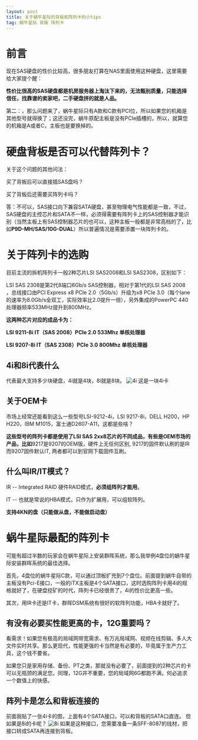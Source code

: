 ```yaml
---
layout: post
title: 关于蜗牛星际的背板和阵列卡的小tips
tag: 蜗牛星际 背板 阵列卡
---
```


# 前言

现在SAS硬盘的性价比较高，很多朋友打算在NAS里面使用这种硬盘，这里需要给大家提个醒：

**性价比很高的SAS硬盘都是机房服务器上淘汰下来的，无法甄别质量，只能选择信任，找靠谱的卖家吧，二手硬盘拼的就是人品。**

第二：，那么问题来了，蜗牛星际只有A款和C款有PCI位，所以如果您的机箱是其他型号就得换了；这还没完，蜗牛原配主板是没有PCIe插槽的，所以，就算您的机箱是A或者C，主板也是要换掉的。

# 硬盘背板是否可以代替阵列卡？

关于这个问题的其他问法：

买了背板后可以直接插SAS盘吗？

买了背板后还需要买阵列卡吗？

答：不可以，SAS接口向下兼容SATA硬盘，甚至物理电气性能都是一致，不过，SAS硬盘的主控芯片和SATA不一样，必须得需要有阵列卡上的SAS控制器才能识别（当然主板上有SAS控制器芯片的也可以，这种主板一般都是非常高档的了，比如**P9D-MH/SAS/10G-DUAL**）所以普遍情况是需要添置一块阵列卡的。

# 关于阵列卡的选购

目前主流的拆机阵列卡一般2种芯片LSI SAS2008和LSI SAS2308，区别如下：

LSI SAS 2308是第2代8端口6Gb/s SAS控制器，相对于第1代的LSI SAS 2008 ，总线接口由PCI Express x8 PCIe 2.0（5Gb/s）升级为x8 PCIe 3.0（每个lane的速率为8.0Gb/s全双工，实际效率比2.0提升一倍），另外集成的PowerPC 440处理器频率533MHz提升到800MHz。

**这两种芯片对应的成品卡为：**

**LSI 9211-8i IT（SAS 2008）PCIe 2.0 533Mhz 单核处理器**

**LSI 9207-8i IT（SAS 2308）PCIe 3.0 800Mhz 单核处理器**

## 4i和8i代表什么

代表最大支持多少块硬盘，4i就是4块，8i就是8块。
![4i](https://user-images.githubusercontent.com/85718974/123502224-5b8aa100-d67d-11eb-888d-b48542389543.jpg)
这是一块4i卡

## 关于OEM卡

市场上经常还能看到这么一些型号LSI-9212-4i，LSI 9217-8i，DELL H200，HP H220，IBM M1015，富士通D2607-A11，这都是些啥？

**这些型号的阵列卡都是使用了LSI SAS 2xx8芯片的不同成品，有些是OEM市场的产品，比如**9217是9207的OEM版，硬件上无任何区别, 9217的固件默认刷的是IR而9207固件默认IT, 两者都可以到官网下载固件互刷。

## 什么叫IR/IT模式？

IR -- Integrated RAID 硬件RAID模式，**必须组阵列才能用**。

IT --  也就是常说的HBA模式，只作为扩展用，可以组软阵列。

**支持4KN的盘（只能做从盘，不能做启动盘）**

# 蜗牛星际最配的阵列卡

可能有超过半数的玩家会在蜗牛星际上安装群晖系统，那么我举例4盘位的蜗牛星际安装群晖系统的最佳选择。

首先，4盘位的蜗牛星际C款，可以通过顶板扩充到7个盘位。前面提到蜗牛自带的主板没有Pci-E接口，一般的iTX主板是4个SATA接口，这时选购阵列卡用4i的规格就好了，在硬盘挖矿的时代，阵列卡已经很贵了，4i的性价比更高一些。

其次，用IR卡还是IT卡，群晖DSM系统有很好的软阵列功能，HBA卡就好了。

## 有没有必要买性能更高的卡，12G重要吗？

看需求！如果您有极高的局域网带宽需求、有万兆局域网、视频在线剪辑、多人大文件实时共享。那么更现代，性能更强的卡当然是有必要的，毕竟属于生产力工具，这个钱不要省。

如果您只是家用存储、备份、PT之类，那就没有必要了，前面提到的2种芯片的卡可以无瓶颈的满足您。同理，12G并不重要，您的局域网6G都跑不满，何必追求一个数值上的快感。


## 阵列卡是怎么和背板连接的
前面我贴了一张4i卡的图，上面有4个SATA接口，可以和背板的SATA口直连。
但如果是8i的卡呢？
![8i](https://user-images.githubusercontent.com/85718974/123502290-e2d81480-d67d-11eb-96c4-602b5d523ed3.jpg)
如果是这种接口，您需要准备一条SFF-8087的线材，把接口转成SATA再连接到背板。
